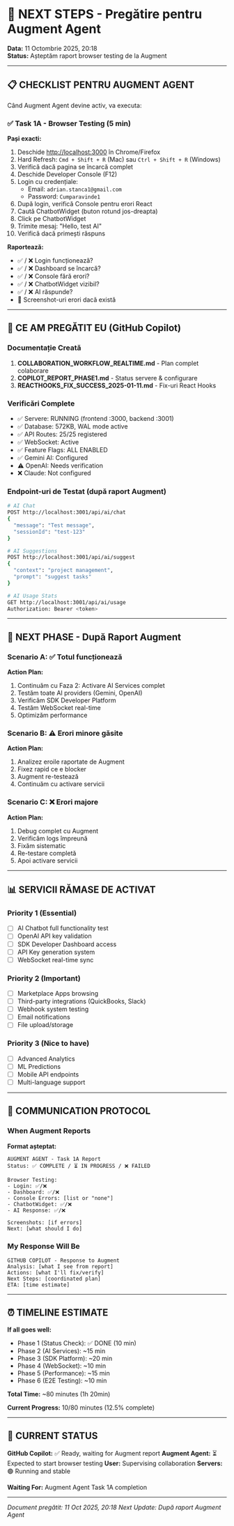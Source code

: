 # 🎯 NEXT STEPS - Pregătire pentru Augment Agent

**Data:** 11 Octombrie 2025, 20:18  
**Status:** Așteptăm raport browser testing de la Augment

---

## 📋 CHECKLIST PENTRU AUGMENT AGENT

Când Augment Agent devine activ, va executa:

### ✅ Task 1A - Browser Testing (5 min)

**Pași exacti:**

1. Deschide <http://localhost:3000> în Chrome/Firefox
2. Hard Refresh: `Cmd + Shift + R` (Mac) sau `Ctrl + Shift + R` (Windows)
3. Verifică dacă pagina se încarcă complet
4. Deschide Developer Console (F12)
5. Login cu credențiale:
   - Email: `adrian.stanca1@gmail.com`
   - Password: `Cumparavinde1`
6. După login, verifică Console pentru erori React
7. Caută ChatbotWidget (buton rotund jos-dreapta)
8. Click pe ChatbotWidget
9. Trimite mesaj: "Hello, test AI"
10. Verifică dacă primești răspuns

**Raportează:**

- ✅ / ❌ Login funcționează?
- ✅ / ❌ Dashboard se încarcă?
- ✅ / ❌ Console fără erori?
- ✅ / ❌ ChatbotWidget vizibil?
- ✅ / ❌ AI răspunde?
- 📸 Screenshot-uri erori dacă există

---

## 🔧 CE AM PREGĂTIT EU (GitHub Copilot)

### Documentație Creată

1. **COLLABORATION_WORKFLOW_REALTIME.md** - Plan complet colaborare
2. **COPILOT_REPORT_PHASE1.md** - Status servere & configurare
3. **REACTHOOKS_FIX_SUCCESS_2025-01-11.md** - Fix-uri React Hooks

### Verificări Complete

- ✅ Servere: RUNNING (frontend :3000, backend :3001)
- ✅ Database: 572KB, WAL mode active
- ✅ API Routes: 25/25 registered
- ✅ WebSocket: Active
- ✅ Feature Flags: ALL ENABLED
- ✅ Gemini AI: Configured
- ⚠️ OpenAI: Needs verification
- ❌ Claude: Not configured

### Endpoint-uri de Testat (după raport Augment)

```bash
# AI Chat
POST http://localhost:3001/api/ai/chat
{
  "message": "Test message",
  "sessionId": "test-123"
}

# AI Suggestions
POST http://localhost:3001/api/ai/suggest
{
  "context": "project management",
  "prompt": "suggest tasks"
}

# AI Usage Stats
GET http://localhost:3001/api/ai/usage
Authorization: Bearer <token>
```

---

## 🚀 NEXT PHASE - După Raport Augment

### Scenario A: ✅ Totul funcționează

**Action Plan:**

1. Continuăm cu Faza 2: Activare AI Services complet
2. Testăm toate AI providers (Gemini, OpenAI)
3. Verificăm SDK Developer Platform
4. Testăm WebSocket real-time
5. Optimizăm performance

### Scenario B: ⚠️ Erori minore găsite

**Action Plan:**

1. Analizez eroile raportate de Augment
2. Fixez rapid ce e blocker
3. Augment re-testează
4. Continuăm cu activare servicii

### Scenario C: ❌ Erori majore

**Action Plan:**

1. Debug complet cu Augment
2. Verificăm logs împreună
3. Fixăm sistematic
4. Re-testare completă
5. Apoi activare servicii

---

## 📊 SERVICII RĂMASE DE ACTIVAT

### Priority 1 (Essential)

- [ ] AI Chatbot full functionality test
- [ ] OpenAI API key validation
- [ ] SDK Developer Dashboard access
- [ ] API Key generation system
- [ ] WebSocket real-time sync

### Priority 2 (Important)

- [ ] Marketplace Apps browsing
- [ ] Third-party integrations (QuickBooks, Slack)
- [ ] Webhook system testing
- [ ] Email notifications
- [ ] File upload/storage

### Priority 3 (Nice to have)

- [ ] Advanced Analytics
- [ ] ML Predictions
- [ ] Mobile API endpoints
- [ ] Multi-language support

---

## 🤝 COMMUNICATION PROTOCOL

### When Augment Reports

**Format așteptat:**

```
AUGMENT AGENT - Task 1A Report
Status: ✅ COMPLETE / ⏳ IN PROGRESS / ❌ FAILED

Browser Testing:
- Login: ✅/❌
- Dashboard: ✅/❌
- Console Errors: [list or "none"]
- ChatbotWidget: ✅/❌
- AI Response: ✅/❌

Screenshots: [if errors]
Next: [what should I do]
```

### My Response Will Be

```
GITHUB COPILOT - Response to Augment
Analysis: [what I see from report]
Actions: [what I'll fix/verify]
Next Steps: [coordinated plan]
ETA: [time estimate]
```

---

## ⏰ TIMELINE ESTIMATE

**If all goes well:**

- Phase 1 (Status Check): ✅ DONE (10 min)
- Phase 2 (AI Services): ~15 min
- Phase 3 (SDK Platform): ~20 min
- Phase 4 (WebSocket): ~10 min
- Phase 5 (Performance): ~15 min
- Phase 6 (E2E Testing): ~10 min

**Total Time:** ~80 minutes (1h 20min)

**Current Progress:** 10/80 minutes (12.5% complete)

---

## 📍 CURRENT STATUS

**GitHub Copilot:** ✅ Ready, waiting for Augment report
**Augment Agent:** ⏳ Expected to start browser testing
**User:** Supervising collaboration
**Servers:** 🟢 Running and stable

**Waiting For:** Augment Agent Task 1A completion

---

*Document pregătit: 11 Oct 2025, 20:18*
*Next Update: După raport Augment Agent*

